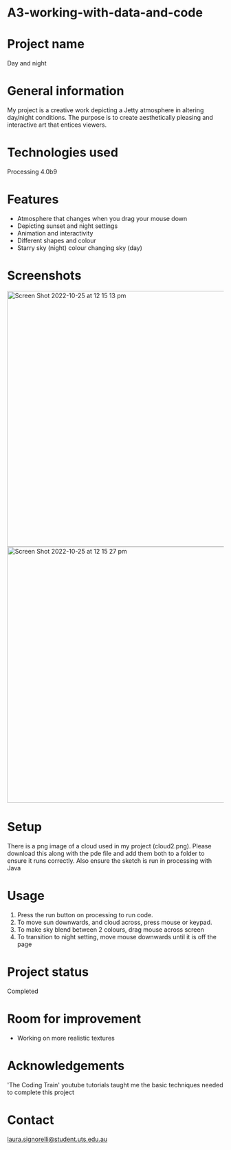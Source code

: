 # A3-working-with-data-and-code

# Project name

Day and night 

# General information 

My project is a creative work depicting a Jetty atmosphere in altering day/night conditions. The purpose is to create aesthetically pleasing and interactive art that entices viewers. 

# Technologies used 

Processing 4.0b9

# Features

- Atmosphere that changes when you drag your mouse down
- Depicting sunset and night settings
- Animation and interactivity 
- Different shapes and colour 
- Starry sky (night) colour changing sky (day)

# Screenshots 

<img width="594" alt="Screen Shot 2022-10-25 at 12 15 13 pm" src="https://user-images.githubusercontent.com/116043834/197659615-bab7b4e9-3bd6-43c8-9987-e962152559b3.png">

<img width="595" alt="Screen Shot 2022-10-25 at 12 15 27 pm" src="https://user-images.githubusercontent.com/116043834/197659619-ba636121-0289-4fb7-9c80-60670f65459d.png">

# Setup

There is a png image of a cloud used in my project (cloud2.png). Please download this along with the pde file and add them both to a folder to ensure it runs correctly. Also ensure the sketch is run in processing with Java

# Usage

1. Press the run button on processing to run code. 
2. To move sun downwards, and cloud across, press mouse or keypad.  
3. To make sky blend between 2 colours, drag mouse across screen 
4. To transition to night setting, move mouse downwards until it is off the page

# Project status

Completed 

# Room for improvement 

- Working on more realistic textures

# Acknowledgements 

'The Coding Train' youtube tutorials taught me the basic techniques needed to complete this project

# Contact 

laura.signorelli@student.uts.edu.au
